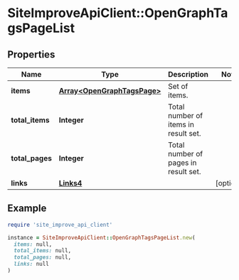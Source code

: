# SiteImproveApiClient::OpenGraphTagsPageList

## Properties

| Name | Type | Description | Notes |
| ---- | ---- | ----------- | ----- |
| **items** | [**Array&lt;OpenGraphTagsPage&gt;**](OpenGraphTagsPage.md) | Set of items. |  |
| **total_items** | **Integer** | Total number of items in result set. |  |
| **total_pages** | **Integer** | Total number of pages in result set. |  |
| **links** | [**Links4**](Links4.md) |  | [optional] |

## Example

```ruby
require 'site_improve_api_client'

instance = SiteImproveApiClient::OpenGraphTagsPageList.new(
  items: null,
  total_items: null,
  total_pages: null,
  links: null
)
```

